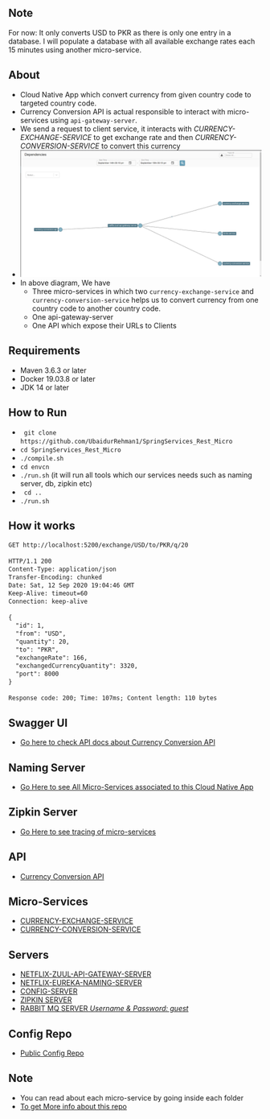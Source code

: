 Note
---
For now: It only converts USD to PKR as there is only one entry in a database.
I will populate a database with all available exchange rates each 15 minutes using another micro-service.

About
----
- Cloud Native App which convert currency from given country code to targeted country code. 
- Currency Conversion API  is actual responsible to interact with micro-services using ```api-gateway-server```. 
- We send a request to client service, it interacts with *CURRENCY-EXCHANGE-SERVICE* to get exchange rate and then *CURRENCY-CONVERSION-SERVICE* to convert this currency
- ![Micro Service Architecture](resource/micro-service-architecture.png)
- In above diagram, We have 
    - Three micro-services in which two ```currency-exchange-service```  and ```currency-conversion-service``` helps us to convert currency from one country code to another country code.
    - One api-gateway-server
    - One API which expose their URLs to Clients

Requirements
-----------
- Maven 3.6.3 or later
- Docker 19.03.8 or later
- JDK 14 or later

How to Run
----------
-   ``` git clone https://github.com/UbaidurRehman1/SpringServices_Rest_Micro```
-   ``` cd SpringServices_Rest_Micro ```
-   ```./compile.sh```
-   ```cd envcn```
-   ```./run.sh``` (it will run all tools which our services needs such as naming server, db, zipkin etc)
-   ``` cd ..``` 
-   ``` ./run.sh ``` 

How it works
------------
```
GET http://localhost:5200/exchange/USD/to/PKR/q/20

HTTP/1.1 200 
Content-Type: application/json
Transfer-Encoding: chunked
Date: Sat, 12 Sep 2020 19:04:46 GMT
Keep-Alive: timeout=60
Connection: keep-alive

{
  "id": 1,
  "from": "USD",
  "quantity": 20,
  "to": "PKR",
  "exchangeRate": 166,
  "exchangedCurrencyQuantity": 3320,
  "port": 8000
}

Response code: 200; Time: 107ms; Content length: 110 bytes
```

Swagger UI
----------
- [Go here to check API docs about Currency Conversion API](http://localhost:5200/swagger-ui.html#/exchange-controller)

Naming Server
-------------
- [Go Here to see All Micro-Services associated to this Cloud Native App](http://localhost:8761)

Zipkin Server
------------
- [Go Here to see tracing of micro-services](http://localhost:9411/zipkin/)

API
---
-   [Currency Conversion API](http://localhost:5200/actuator/health)

Micro-Services
--------------
-   [CURRENCY-EXCHANGE-SERVICE](http://localhost:8000/actuator/health)
-   [CURRENCY-CONVERSION-SERVICE](http://localhost:8100/actuator/health)

Servers
-------
-   [NETFLIX-ZUUL-API-GATEWAY-SERVER](http://localhost:8755/actuator/health)
-   [NETFLIX-EUREKA-NAMING-SERVER](http://localhost:8761/)
-   [CONFIG-SERVER](http://localhost:8888/actuator/health)
-   [ZIPKIN SERVER](http://localhost:9411/zipkin/)
-   [RABBIT MQ SERVER *Username & Password: guest*](http://localhost:15672/)

Config Repo
-----------
- [Public Config Repo](https://github.com/UbaidurRehman1/public-repo)

Note
----
- You can read about each micro-service by going inside each folder
- [To get More info about this repo](./moreinfo.md)